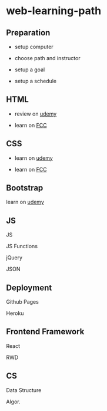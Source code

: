 # web-learning-path


## Preparation

- setup computer

- choose path and instructor

- setup a goal

- setup a schedule

## HTML

- review on [udemy](https://www.udemy.com/the-complete-web-developer-zero-to-mastery/)

- learn on [FCC](https://learn.freecodecamp.org/responsive-web-design/basic-html-and-html5)

## CSS

- learn on [udemy](https://www.udemy.com/the-complete-web-developer-zero-to-mastery/)

- learn on [FCC](https://learn.freecodecamp.org/responsive-web-design/basic-css)

## Bootstrap

learn on [udemy](https://www.udemy.com/the-complete-web-developer-zero-to-mastery/)


## JS

JS

JS Functions

jQuery

JSON

## Deployment

Github Pages

Heroku

## Frontend Framework

React

RWD

## CS

Data Structure

Algor.